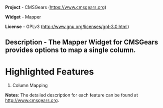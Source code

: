 **Project** - CMSGears (https://www.cmsgears.org)

**Widget**  - Mapper

**License** - GPLv3 (http://www.gnu.org/licenses/gpl-3.0.html)

**Description** - The Mapper Widget for CMSGears provides options to map a single column.
---

# Highlighted Features
1. Column Mapping

**Notes**: The detailed description for each feature can be found at http://www.cmsgears.org.
